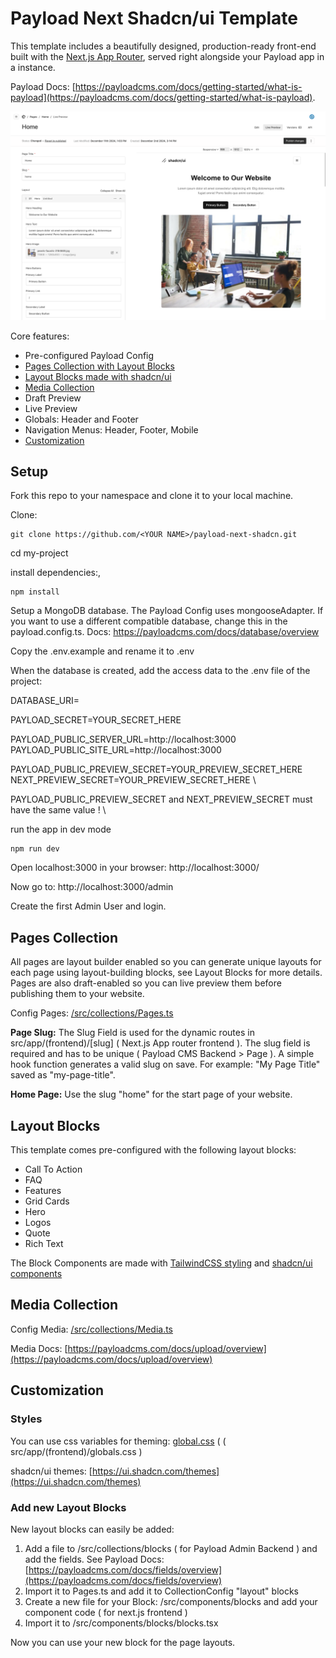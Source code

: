 # Payload Next Shadcn/ui Template

This template includes a beautifully designed, production-ready front-end built with the [Next.js App Router](https://nextjs.org/docs/app/building-your-application/routing), served right alongside your Payload app in a instance.

Payload Docs: [https://payloadcms.com/docs/getting-started/what-is-payload](https://payloadcms.com/docs/getting-started/what-is-payload).

![preview](./preview.png)

Core features:

- Pre-configured Payload Config
- [Pages Collection with Layout Blocks](#pages-collection)
- [Layout Blocks made with shadcn/ui](#layout-blocks)
- [Media Collection](#media-collection)
- Draft Preview
- Live Preview
- Globals: Header and Footer
- Navigation Menus: Header, Footer, Mobile
- [Customization](#customization)

## Setup

Fork this repo to your namespace and clone it to your local machine.

Clone:

```
git clone https://github.com/<YOUR NAME>/payload-next-shadcn.git
```

cd my-project

install dependencies:‚

```
npm install
```

Setup a MongoDB database. The Payload Config uses mongooseAdapter. If you want to use a different compatible database, change this in the payload.config.ts. Docs: https://payloadcms.com/docs/database/overview

Copy the .env.example and rename it to .env

When the database is created, add the access data to the .env file of the project:

DATABASE_URI=

PAYLOAD_SECRET=YOUR_SECRET_HERE

PAYLOAD_PUBLIC_SERVER_URL=http://localhost:3000
\
PAYLOAD_PUBLIC_SITE_URL=http://localhost:3000

PAYLOAD_PUBLIC_PREVIEW_SECRET=YOUR_PREVIEW_SECRET_HERE
NEXT_PREVIEW_SECRET=YOUR_PREVIEW_SECRET_HERE
\

PAYLOAD_PUBLIC_PREVIEW_SECRET and NEXT_PREVIEW_SECRET must have the same value !
\

run the app in dev mode

```
npm run dev
```

Open localhost:3000 in your browser: http://localhost:3000/

Now go to: http://localhost:3000/admin

Create the first Admin User and login.

## Pages Collection

All pages are layout builder enabled so you can generate unique layouts for each page using layout-building blocks, see Layout Blocks for more details. Pages are also draft-enabled so you can live preview them before publishing them to your website.

Config Pages: [/src/collections/Pages.ts](https://github.com/mrtzdev/payload-next-shadcn/blob/main/src/collections/Pages.ts)

**Page Slug:** The Slug Field is used for the dynamic routes in src/app/(frontend)/[slug] ( Next.js App router frontend ).
The slug field is required and has to be unique ( Payload CMS Backend > Page ). A simple hook function generates a valid slug on save. For example: "My Page Title" saved as "my-page-title".

**Home Page:** Use the slug "home" for the start page of your website.

## Layout Blocks

This template comes pre-configured with the following layout blocks:

- Call To Action
- FAQ
- Features
- Grid Cards
- Hero
- Logos
- Quote
- Rich Text

The Block Components are made with [TailwindCSS styling](https://tailwindcss.com/) and [shadcn/ui components](https://ui.shadcn.com/)

## Media Collection

Config Media: [/src/collections/Media.ts](https://github.com/mrtzdev/payload-next-shadcn/blob/main/src/collections/Media.ts)

Media Docs: [https://payloadcms.com/docs/upload/overview](https://payloadcms.com/docs/upload/overview)

## Customization

### Styles

You can use css variables for theming: [global.css](<https://github.com/mrtzdev/payload-next-shadcn/blob/main/src/app/(frontend)/globals.css>) ( ( src/app/(frontend)/globals.css )

shadcn/ui themes: [https://ui.shadcn.com/themes](https://ui.shadcn.com/themes)

### Add new Layout Blocks

New layout blocks can easily be added:

1. Add a file to /src/collections/blocks ( for Payload Admin Backend ) and add the fields.
   See Payload Docs: [https://payloadcms.com/docs/fields/overview](https://payloadcms.com/docs/fields/overview)
2. Import it to Pages.ts and add it to CollectionConfig "layout" blocks
3. Create a new file for your Block: /src/components/blocks and add your component code ( for next.js frontend )
4. Import it to /src/components/blocks/blocks.tsx

Now you can use your new block for the page layouts.
